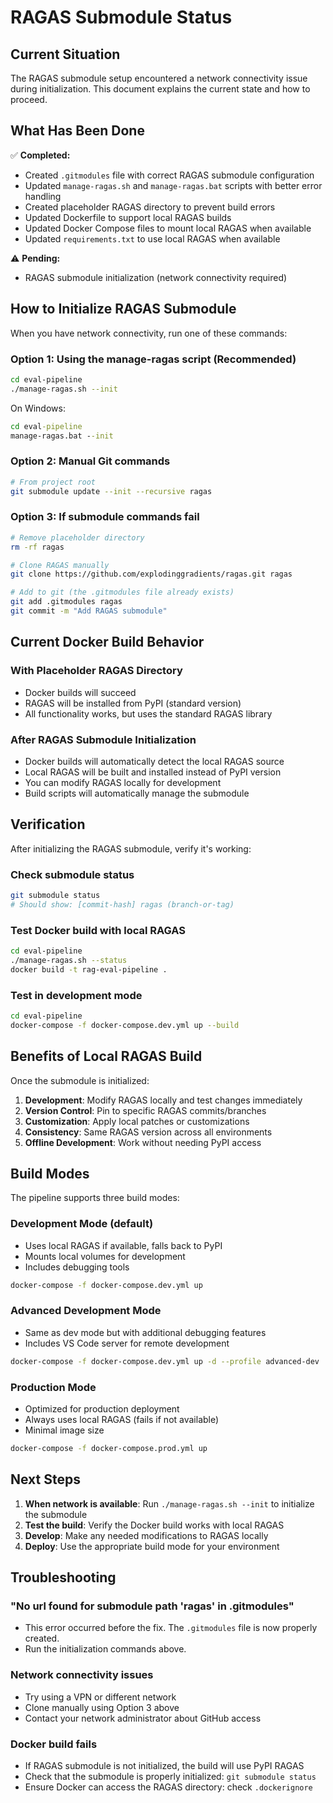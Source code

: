 # RAGAS Submodule Status

## Current Situation

The RAGAS submodule setup encountered a network connectivity issue during initialization. This document explains the current state and how to proceed.

## What Has Been Done

✅ **Completed:**
- Created `.gitmodules` file with correct RAGAS submodule configuration
- Updated `manage-ragas.sh` and `manage-ragas.bat` scripts with better error handling
- Created placeholder RAGAS directory to prevent build errors
- Updated Dockerfile to support local RAGAS builds
- Updated Docker Compose files to mount local RAGAS when available
- Updated `requirements.txt` to use local RAGAS when available

⚠️ **Pending:**
- RAGAS submodule initialization (network connectivity required)

## How to Initialize RAGAS Submodule

When you have network connectivity, run one of these commands:

### Option 1: Using the manage-ragas script (Recommended)
```bash
cd eval-pipeline
./manage-ragas.sh --init
```

On Windows:
```cmd
cd eval-pipeline
manage-ragas.bat --init
```

### Option 2: Manual Git commands
```bash
# From project root
git submodule update --init --recursive ragas
```

### Option 3: If submodule commands fail
```bash
# Remove placeholder directory
rm -rf ragas

# Clone RAGAS manually
git clone https://github.com/explodinggradients/ragas.git ragas

# Add to git (the .gitmodules file already exists)
git add .gitmodules ragas
git commit -m "Add RAGAS submodule"
```

## Current Docker Build Behavior

### With Placeholder RAGAS Directory
- Docker builds will succeed
- RAGAS will be installed from PyPI (standard version)
- All functionality works, but uses the standard RAGAS library

### After RAGAS Submodule Initialization
- Docker builds will automatically detect the local RAGAS source
- Local RAGAS will be built and installed instead of PyPI version
- You can modify RAGAS locally for development
- Build scripts will automatically manage the submodule

## Verification

After initializing the RAGAS submodule, verify it's working:

### Check submodule status
```bash
git submodule status
# Should show: [commit-hash] ragas (branch-or-tag)
```

### Test Docker build with local RAGAS
```bash
cd eval-pipeline
./manage-ragas.sh --status
docker build -t rag-eval-pipeline .
```

### Test in development mode
```bash
cd eval-pipeline
docker-compose -f docker-compose.dev.yml up --build
```

## Benefits of Local RAGAS Build

Once the submodule is initialized:

1. **Development**: Modify RAGAS locally and test changes immediately
2. **Version Control**: Pin to specific RAGAS commits/branches
3. **Customization**: Apply local patches or customizations
4. **Consistency**: Same RAGAS version across all environments
5. **Offline Development**: Work without needing PyPI access

## Build Modes

The pipeline supports three build modes:

### Development Mode (default)
- Uses local RAGAS if available, falls back to PyPI
- Mounts local volumes for development
- Includes debugging tools
```bash
docker-compose -f docker-compose.dev.yml up
```

### Advanced Development Mode
- Same as dev mode but with additional debugging features
- Includes VS Code server for remote development
```bash
docker-compose -f docker-compose.dev.yml up -d --profile advanced-dev
```

### Production Mode
- Optimized for production deployment
- Always uses local RAGAS (fails if not available)
- Minimal image size
```bash
docker-compose -f docker-compose.prod.yml up
```

## Next Steps

1. **When network is available**: Run `./manage-ragas.sh --init` to initialize the submodule
2. **Test the build**: Verify the Docker build works with local RAGAS
3. **Develop**: Make any needed modifications to RAGAS locally
4. **Deploy**: Use the appropriate build mode for your environment

## Troubleshooting

### "No url found for submodule path 'ragas' in .gitmodules"
- This error occurred before the fix. The `.gitmodules` file is now properly created.
- Run the initialization commands above.

### Network connectivity issues
- Try using a VPN or different network
- Clone manually using Option 3 above
- Contact your network administrator about GitHub access

### Docker build fails
- If RAGAS submodule is not initialized, the build will use PyPI RAGAS
- Check that the submodule is properly initialized: `git submodule status`
- Ensure Docker can access the RAGAS directory: check `.dockerignore`
